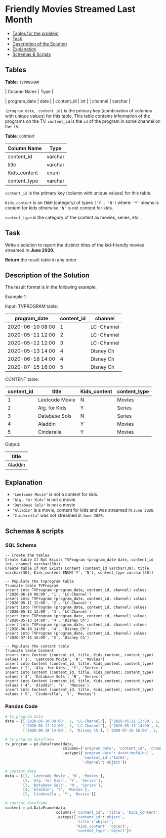 # Friendly Movies Streamed Last Month

- [Tables for the problem](#tables)
- [Task](#task)
- [Description of the Solution](#description-of-the-solution)
- [Explanation](#explanation)
- [Schemas & Scripts](#schemas--scripts)

## Tables 

**Table**: `TVPROGRAM`

| Column Name   | Type    |

| program_date  | date    |
| content_id    | int     |
| channel       | varchar |

`(program_date, content_id)` is the primary key (combination of columns with unique values) for this table.
This table contains information of the programs on the TV.
`content_id` is the `id` of the program in some channel on the TV.

**Table**: `CONTENT`

| Column Name  | Type    |
|--------------|---------|
| content_id   | varchar |
| title        | varchar |
| Kids_content | enum    |
| content_type | varchar |

`content_id` is the primary key (column with unique values) for this table.

`Kids_content` is an `ENUM` (category) of types `('Y', 'N')` where: 
`'Y'` means is content for kids otherwise `'N'` is not content for kids.

`content_type` is the category of the content as movies, series, etc.

## Task

Write a solution to report the distinct titles of the kid-friendly movies streamed in **June 2020.**

**Return** the result table in any order.

## Description of the Solution ##

The result format is in the following example.

Example 1:

Input: 
TVPROGRAM table:

| program_date     | content_id | channel    |
|------------------|------------|------------|
| 2020-06-10 08:00 | 1          | LC-Channel |
| 2020-05-11 12:00 | 2          | LC-Channel |
| 2020-05-12 12:00 | 3          | LC-Channel |
| 2020-05-13 14:00 | 4          | Disney Ch  |
| 2020-06-18 14:00 | 4          | Disney Ch  |
| 2020-07-15 16:00 | 5          | Disney Ch  |

CONTENT table:

| content_id | title          | Kids_content | content_type |
|------------|----------------|--------------|--------------|
| 1          | Leetcode Movie | N            | Movies       |
| 2          | Alg. for Kids  | Y            | Series       |
| 3          | Database Sols  | N            | Series       |
| 4          | Aladdin        | Y            | Movies       |
| 5          | Cinderella     | Y            | Movies       |

Output: 

| title   |
|---------|
| Aladdin |

## Explanation ##

- `"Leetcode Movie"` is not a content for kids.
- `"Alg. for Kids"` is not a movie.
- `"Database Sols"` is not a movie
- `"Alladin"` is a movie, content for kids and was streamed in `June 2020`.
- `"Cinderella"` was not streamed in `June 2020`.

## Schemas & scripts

### SQL Schema

```genericsql
-- Create the tables
Create table If Not Exists TVProgram (program_date date, content_id int, channel varchar(30))
Create table If Not Exists Content (content_id varchar(30), title varchar(30), Kids_content ENUM('Y', 'N'), content_type varchar(30))

-- Populate the tvprogram table
Truncate table TVProgram
insert into TVProgram (program_date, content_id, channel) values ('2020-06-10 08:00', '1', 'LC-Channel')
insert into TVProgram (program_date, content_id, channel) values ('2020-05-11 12:00', '2', 'LC-Channel')
insert into TVProgram (program_date, content_id, channel) values ('2020-05-12 12:00', '3', 'LC-Channel')
insert into TVProgram (program_date, content_id, channel) values ('2020-05-13 14:00', '4', 'Disney Ch')
insert into TVProgram (program_date, content_id, channel) values ('2020-06-18 14:00', '4', 'Disney Ch')
insert into TVProgram (program_date, content_id, channel) values ('2020-07-15 16:00', '5', 'Disney Ch')

-- Populate the content table
Truncate table Content
insert into Content (content_id, title, Kids_content, content_type) values ('1', 'Leetcode Movie', 'N', 'Movies')
insert into Content (content_id, title, Kids_content, content_type) values ('2', 'Alg. for Kids', 'Y', 'Series')
insert into Content (content_id, title, Kids_content, content_type) values ('3', 'Database Sols', 'N', 'Series')
insert into Content (content_id, title, Kids_content, content_type) values ('4', 'Aladdin', 'Y', 'Movies')
insert into Content (content_id, title, Kids_content, content_type) values ('5', 'Cinderella', 'Y', 'Movies')
```

### Pandas Code

```python
# tv_program data
data = [['2020-06-10 08:00', 1, 'LC-Channel'], ['2020-05-11 12:00', 2, 'LC-Channel'], 
        ['2020-05-12 12:00', 3, 'LC-Channel'], ['2020-05-13 14:00', 4, 'Disney Ch'], 
        ['2020-06-18 14:00', 4, 'Disney Ch'], ['2020-07-15 16:00', 5, 'Disney Ch']]

# tv_program dataframe
tv_program = pd.DataFrame(data, 
                          columns=['program_date', 'content_id', 'channel']) \
                          .astype({'program_date':'datetime64[ns]', 
                                   'content_id':'Int64', 
                                   'channel':'object'})

# content data
data = [[1, 'Leetcode Movie', 'N', 'Movies'], 
        [2, 'Alg. for Kids', 'Y', 'Series'], 
        [3, 'Database Sols', 'N', 'Series'], 
        [4, 'Aladdin', 'Y', 'Movies'], 
        [5, 'Cinderella', 'Y', 'Movies']]

# content dataframe
content = pd.DataFrame(data, 
                       columns=['content_id', 'title', 'Kids_content', 'content_type']) \
                       .astype({'content_id':'object', 
                                'title':'object', 
                                'Kids_content':'object', 
                                'content_type':'object'})
```